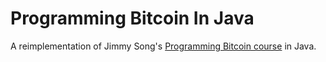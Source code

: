 # Programming Bitcoin In Java

A reimplementation of Jimmy Song's 
[Programming Bitcoin course](https://github.com/jimmysong/programmingbitcoin)
in Java.
